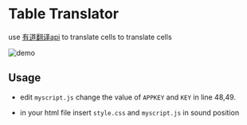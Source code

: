 # Table Translator

use [有道翻译api](https://ai.youdao.com/login.s) to translate cells to translate cells  

![demo](https://s2.loli.net/2021/12/21/mqJG5hjSsPTtN32.png)
## Usage

- edit `myscript.js`
change the value of `APPKEY` and `KEY` in line 48,49.

- in your html file
insert `style.css` and `myscript.js` in sound position

